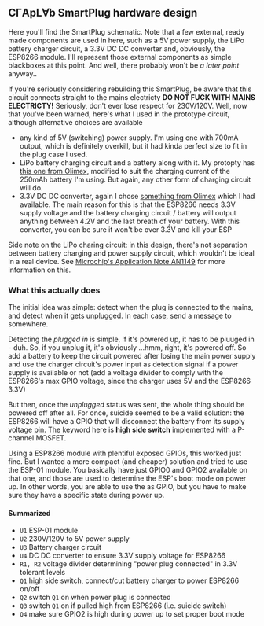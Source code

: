 ## C&#x0413;ApL&#x2200;b SmartPlug hardware design

Here you'll find the SmartPlug schematic. Note that a few external, ready
made components are used in here, such as a 5V power supply, the LiPo battery
charger circuit, a 3.3V DC DC converter and, obviously, the ESP8266 module.
I'll represent those external components as simple blackboxes at this point.
And well, there probably won't be *a later point* anyway..

If you're seriously considering rebuilding this SmartPlug, be aware that this
circuit connects straight to the mains electricty
**DO NOT FUCK WITH MAINS ELECTRICTY!**
Seriously, don't ever lose respect for 230V/120V.
Well, now that you've been warned, here's what I used in the prototype circuit,
although alternative choices are available 

* any kind of 5V (switching) power supply. I'm using one with 700mA output,
  which is definitely overkill, but it had kinda perfect size to fit in the
  plug case I used.
* LiPo battery charging circuit and a battery along with it. My protopty has
  [this one from Olimex](https://www.olimex.com/Products/Power/USB-uLiPo/),
  modified to suit the charging current of the 250mAh battery I'm using.
  But again, any other form of charging circuit will do.
* 3.3V DC DC converter, again I chose [something from Olimex](https://www.olimex.com/Products/Breadboarding/BB-PWR-8009/)
  which I had available. The main reason for this is that the ESP8266 needs
  3.3V supply voltage and the battery charging circuit / battery will output
  anything between 4.2V and the last breath of your battery. With this
  converter, you can be sure it won't be over 3.3V and kill your ESP

Side note on the LiPo charing circuit: in this design, there's not separation
between battery charging and power supply circuit, which wouldn't be ideal in
a real device. See [Microchip's Application Note AN1149](http://ww1.microchip.com/downloads/en/AppNotes/01149c.pdf)
for more information on this.


### What this actually does

The initial idea was simple: detect when the plug is connected to the mains,
and detect when it gets unplugged. In each case, send a message to somewhere.

Detecting the *plugged in* is simple, if it's powered up, it has to be pluuged
in - duh. So, if you unplug it, it's obviously ...hmm, right, it's powered off.
So add a battery to keep the circuit powered after losing the main power supply
and use the charger circuit's power input as detection signal if a power supply
is available or not (add a voltage divider to comply with the ESP8266's max
GPIO voltage, since the charger uses 5V and the ESP8266 3.3V)

But then, once the *unplugged* status was sent, the whole thing should be
powered off after all. For once, suicide seemed to be a valid solution: the
ESP8266 will have a GPIO that will disconnect the battery from its supply
voltage pin. The keyword here is **high side switch** implemented with a
P-channel MOSFET.

Using a ESP8266 module with plentiful exposed GPIOs, this worked just fine.
But I wanted a more compact (and cheaper) solution and tried to use the
ESP-01 module. You basically have just GPIO0 and GPIO2 available on that one,
and those are used to determine the ESP's boot mode on power up. In other
words, you are able to use the as GPIO, but you have to make sure they have a
specific state during power up.

#### Summarized
* `U1` ESP-01 module
* `U2` 230V/120V to 5V power supply
* `U3` Battery charger circuit
* `U4` DC DC converter to ensure 3.3V supply voltage for ESP8266
* `R1, R2` voltage divider determining "power plug connected" in 3.3V tolerant levels
* `Q1` high side switch, connect/cut battery charger to power ESP8266 on/off
* `Q2` switch `Q1` on when power plug is connected
* `Q3` switch `Q1` on if pulled high from ESP8266 (i.e. suicide switch)
* `Q4` make sure GPIO2 is high during power up to set proper boot mode

